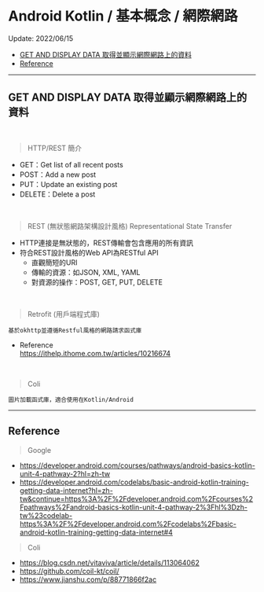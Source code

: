 # Android Kotlin / 基本概念 / 網際網路

Update: 2022/06/15

* [GET AND DISPLAY DATA 取得並顯示網際網路上的資料](#get-and-display-data-取得並顯示網際網路上的資料)
* [Reference](#reference)


---

## GET AND DISPLAY DATA 取得並顯示網際網路上的資料
</br>

> HTTP/REST 簡介

* GET：Get list of all recent posts
* POST：Add a new post
* PUT：Update an existing post
* DELETE：Delete a post

<br/>

> REST (無狀態網路架構設計風格) Representational State Transfer

  * HTTP連接是無狀態的，REST傳輸會包含應用的所有資訊
  * 符合REST設計風格的Web API為RESTful API
    * 直觀簡短的URI
    * 傳輸的資源：如JSON, XML, YAML
    * 對資源的操作：POST, GET, PUT, DELETE

<br/>

> Retrofit (用戶端程式庫)

    基於okhttp並遵循Restful風格的網路請求函式庫

* Reference<br/>
https://ithelp.ithome.com.tw/articles/10216674


<br/>

> Coli

    圖片加載函式庫，適合使用在Kotlin/Android

---
## Reference

> Google

* https://developer.android.com/courses/pathways/android-basics-kotlin-unit-4-pathway-2?hl=zh-tw
* https://developer.android.com/codelabs/basic-android-kotlin-training-getting-data-internet?hl=zh-tw&continue=https%3A%2F%2Fdeveloper.android.com%2Fcourses%2Fpathways%2Fandroid-basics-kotlin-unit-4-pathway-2%3Fhl%3Dzh-tw%23codelab-https%3A%2F%2Fdeveloper.android.com%2Fcodelabs%2Fbasic-android-kotlin-training-getting-data-internet#4

> Coli
* https://blog.csdn.net/vitaviva/article/details/113064062
* https://github.com/coil-kt/coil/
* https://www.jianshu.com/p/88771866f2ac